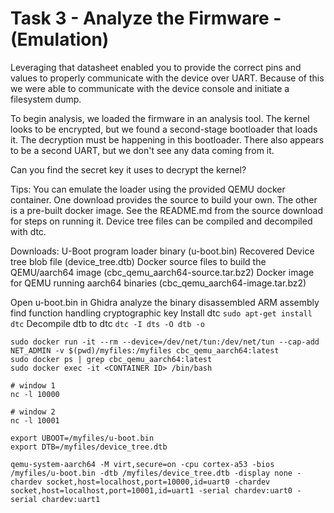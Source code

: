 # Task 3 - Analyze the Firmware - (Emulation)

Leveraging that datasheet enabled you to provide the correct pins and values to properly communicate with the device over UART. Because of this we were able to communicate with the device console and initiate a filesystem dump.

To begin analysis, we loaded the firmware in an analysis tool. The kernel looks to be encrypted, but we found a second-stage bootloader that loads it. The decryption must be happening in this bootloader. There also appears to be a second UART, but we don't see any data coming from it.

Can you find the secret key it uses to decrypt the kernel?

Tips:
You can emulate the loader using the provided QEMU docker container. 
One download provides the source to build your own. 
The other is a pre-built docker image. 
See the README.md from the source download for steps on running it.
Device tree files can be compiled and decompiled with dtc.

Downloads:
U-Boot program loader binary (u-boot.bin)
Recovered Device tree blob file (device_tree.dtb)
Docker source files to build the QEMU/aarch64 image (cbc_qemu_aarch64-source.tar.bz2)
Docker image for QEMU running aarch64 binaries (cbc_qemu_aarch64-image.tar.bz2)

Open u-boot.bin in Ghidra analyze the binary disassembled ARM assembly
find function handling cryptographic key
Install dtc `sudo apt-get install dtc`
Decompile dtb to dtc `dtc -I dts -O dtb -o`
```
sudo docker run -it --rm --device=/dev/net/tun:/dev/net/tun --cap-add NET_ADMIN -v $(pwd)/myfiles:/myfiles cbc_qemu_aarch64:latest
sudo docker ps | grep cbc_qemu_aarch64:latest
sudo docker exec -it <CONTAINER ID> /bin/bash

# window 1
nc -l 10000

# window 2
nc -l 10001

export UBOOT=/myfiles/u-boot.bin
export DTB=/myfiles/device_tree.dtb

qemu-system-aarch64 -M virt,secure=on -cpu cortex-a53 -bios /myfiles/u-boot.bin -dtb /myfiles/device_tree.dtb -display none -chardev socket,host=localhost,port=10000,id=uart0 -chardev socket,host=localhost,port=10001,id=uart1 -serial chardev:uart0 -serial chardev:uart1
```
